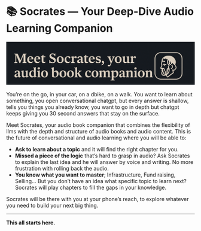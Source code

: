 # 📚 Socrates — Your Deep-Dive Audio Learning Companion

![Socrates Banner](banner.png) <!-- Replace with actual image file path or URL -->

You’re on the go, in your car, on a dbike, on a walk. You want to learn about something, you open conversational chatgpt, but every answer is shallow, tells you things you already know, you want to go in depth but chatgpt keeps giving you 30 second answers that stay on the surface.

Meet Socrates, your audio book companion that combines the flexibility of llms with the depth and structure of audio books and audio content. This is the future of conversational and audio learning where you will be able to:

- **Ask to learn about a topic** and it will find the right chapter for you.
- **Missed a piece of the logic** that’s hard to grasp in audio? Ask Socrates to explain the last idea and he will answer by voice and writing. No more frustration with rolling back the audio.
- **You know what you want to master**; Infrastructure, Fund raising, Selling… But you don’t have an idea what specific topic to learn next? Socrates will play chapters to fill the gaps in your knowledge.

Socrates will be there with you at your phone’s reach, to explore whatever you need to build your next big thing.

---

**This all starts here.**
